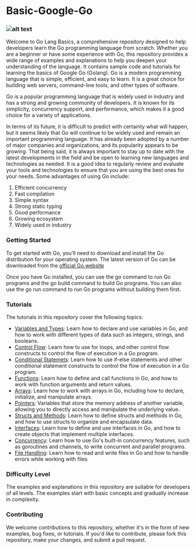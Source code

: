 # Basic-Google-Go

### ![alt text](https://mobcoder.com/blog/wp-content/uploads/google-go.jpg)

Welcome to Go Lang Basics, a comprehensive repository designed to help developers learn the Go programming language from scratch. Whether you are a beginner or have some experience with Go, this repository provides a wide range of examples and explanations to help you deepen your understanding of the language. It contains sample code and tutorials for learning the basics of Google Go (Golang). Go is a modern programming language that is simple, efficient, and easy to learn. It is a great choice for building web servers, command-line tools, and other types of software.

Go is a popular programming language that is widely used in industry and has a strong and growing community of developers. It is known for its simplicity, concurrency support, and performance, which makes it a good choice for a variety of applications.

In terms of its future, it is difficult to predict with certainty what will happen, but it seems likely that Go will continue to be widely used and remain an important programming language. It has already been adopted by a number of major companies and organizations, and its popularity appears to be growing. That being said, it is always important to stay up to date with the latest developments in the field and be open to learning new languages and technologies as needed. It is a good idea to regularly review and evaluate your tools and technologies to ensure that you are using the best ones for your needs. Some advantages of using Go include:

1. Efficient concurrency
2. Fast compilation
3. Simple syntax
4. Strong static typing
5. Good performance
6. Growing ecosystem
7. Widely used in industry

### Getting Started
To get started with Go, you'll need to download and install the Go distribution for your operating system. The latest version of Go can be downloaded from the [official Go website](https://go.dev/)

Once you have Go installed, you can use the go command to run Go programs and the go build command to build Go programs. You can also use the go run command to run Go programs without building them first.

### Tutorials
The tutorials in this repository cover the following topics:
 - [Variables and Types](https://github.com/arsh-singh05/Basic-Google-Go-Lang/tree/main/Hello%20World): Learn how to declare and use variables in Go, and how to work with different types of data such as integers, strings, and booleans.
 - [Control Flow](https://github.com/arsh-singh05/Basic-Google-Go-Lang/tree/main/Control%20Flow): Learn how to use for loops, and other control flow constructs to control the flow of execution in a Go program.
 - [Conditional Statemets](https://github.com/arsh-singh05/Basic-Google-Go-Lang/tree/main/Conditional%20Statements): Learn how to use if-else statements and other conditional statement constructs to control the flow of execution in a Go program.
 - [Functions](https://github.com/arsh-singh05/Basic-Google-Go-Lang/tree/main/Functions): Learn how to define and call functions in Go, and how to work with function arguments and return values.
 - [Arrays](https://github.com/arsh-singh05/Basic-Google-Go-Lang/tree/main/Array): Learn how to work with arrays in Go, including how to declare, initialize, and manipulate arrays.
 - [Pointers](https://github.com/arsh-singh05/Basic-Google-Go-Lang/tree/main/Pointers): Variables that store the memory address of another variable, allowing you to directly access and manipulate the underlying value.
 - [Structs and Methods](https://github.com/arsh-singh05/Basic-Google-Go-Lang/tree/main/Hello%20World): Learn how to define structs and methods in Go, and how to use structs to organize and encapsulate data.
 - [Interfaces](https://github.com/arsh-singh05/Basic-Google-Go-Lang/tree/main/Interfaces): Learn how to define and use interfaces in Go, and how to create objects that implement multiple interfaces.
 - [Concurrency](https://github.com/arsh-singh05/Basic-Google-Go-Lang/tree/main/Concurrency): Learn how to use Go's built-in concurrency features, such as goroutines and channels, to write concurrent and parallel programs.
 - [File Handling](https://github.com/arsh-singh05/Basic-Google-Go-Lang/tree/main/File%20Handling): Learn how to read and write files in Go and how to handle errors while working with files

### Difficulty Level
The examples and explanations in this repository are suitable for developers of all levels. The examples start with basic concepts and gradually increase in complexity.

### Contributing
We welcome contributions to this repository, whether it's in the form of new examples, bug fixes, or tutorials. If you'd like to contribute, please fork this repository, make your changes, and submit a pull request.

